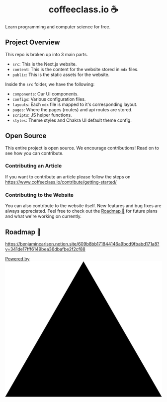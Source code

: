<div align="center">
    <h1>coffeeclass.io ☕</h1>
</div>

Learn programming and computer science for free.

## Project Overview

This repo is broken up into 3 main parts.

- `src`: This is the Next.js website.
- `content`: This is the content for the website stored in `mdx` files.
- `public`: This is the static assets for the website.

Inside the `src` folder, we have the following:

- `components`: Our UI components.
- `configs`: Various configuration files.
- `layouts`: Each `mdx` file is mapped to it's corresponding layout.
- `pages`: Where the pages (routes) and api routes are stored.
- `scripts`: JS helper functions.
- `styles`: Theme styles and Chakra UI default theme config.

## Open Source

This entire project is open source. We encourage contributions! Read on to see how you can contribute.

### Contributing an Article

If you want to contribute an article please follow the steps on https://www.coffeeclass.io/contribute/getting-started/

### Contributing to the Website

You can also contribute to the website itself. New features and bug fixes are always appreciated. Feel free to check out the [Roadmap 🚗](https://benjamincarlson.notion.site/609b8bb171844146a9bcd9fbabd171a8?v=341de17fff6149bea36dbafbe2f2cf88) for future plans and what we're working on currently.

## Roadmap 🚗 

https://benjamincarlson.notion.site/609b8bb171844146a9bcd9fbabd171a8?v=341de17fff6149bea36dbafbe2f2cf88

[Powered by ![Vercel Logo](/public/logos/vercel.png)](https://vercel.com/?utm_source=carlson-technologies&utm_campaign=oss)